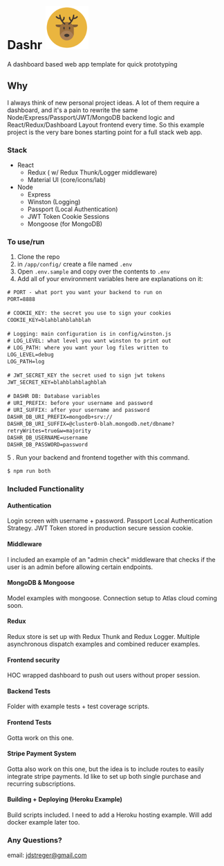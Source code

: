 # Dashr <img alt="logo" src="client/src/assets/logo.png" width="100px"  />

A dashboard based web app template for quick prototyping

## Why

I always think of new personal project ideas. A lot of them require a dashboard,
and it's a pain to rewrite the same Node/Express/Passport/JWT/MongoDB backend logic and React/Redux/Dashboard Layout frontend every time.
So this example project is the very bare bones starting point for a full stack web app.

### Stack

- React
  - Redux ( w/ Redux Thunk/Logger middleware)
  - Material UI (core/icons/lab)
- Node
  - Express
  - Winston (Logging)
  - Passport (Local Authentication)
  - JWT Token Cookie Sessions
  - Mongoose (for MongoDB)

### To use/run

1. Clone the repo
2. in <code>/app/config/</code> create a file named <code>.env</code>
3. Open <code>.env.sample</code> and copy over the contents to <code>.env</code>
4. Add all of your environment variables here are explanations on it:

```$xslt
# PORT - what port you want your backend to run on
PORT=8888

# COOKIE_KEY: the secret you use to sign your cookies
COOKIE_KEY=blahblahblahblah

# Logging: main configuration is in config/winston.js
# LOG_LEVEL: what level you want winston to print out
# LOG_PATH: where you want your log files written to
LOG_LEVEL=debug
LOG_PATH=log

# JWT_SECRET_KEY the secret used to sign jwt tokens
JWT_SECRET_KEY=blahblahblaghblah

# DASHR DB: Database variables
# URI_PREFIX: before your username and password
# URI_SUFFIX: after your username and password
DASHR_DB_URI_PREFIX=mongodb+srv://
DASHR_DB_URI_SUFFIX=@cluster0-blah.mongodb.net/dbname?retryWrites=true&w=majority
DASHR_DB_USERNAME=username
DASHR_DB_PASSWORD=password
```

5 . Run your backend and frontend together with this command.

```cmd
$ npm run both
```

### Included Functionality

#### Authentication

Login screen with username + password. Passport Local Authentication Strategy.
JWT Token stored in production secure session cookie.

#### Middleware

I included an example of an "admin check" middleware that checks if the user is an admin before allowing certain
endpoints.

#### MongoDB & Mongoose
Model examples with mongoose. Connection setup to Atlas cloud coming soon. 

#### Redux

Redux store is set up with Redux Thunk and Redux Logger. Multiple asynchronous dispatch examples and combined reducer examples.

#### Frontend security

HOC wrapped dashboard to push out users without proper session.

#### Backend Tests

Folder with example tests + test coverage scripts.

#### Frontend Tests

Gotta work on this one.

#### Stripe Payment System

Gotta also work on this one, but the idea is to include routes to easily integrate stripe payments.
Id like to set up both single purchase and recurring subscriptions.

#### Building + Deploying (Heroku Example)

Build scripts included. I need to add a Heroku hosting example. Will add docker example later too.

### Any Questions?

email: jdstreger@gmail.com
